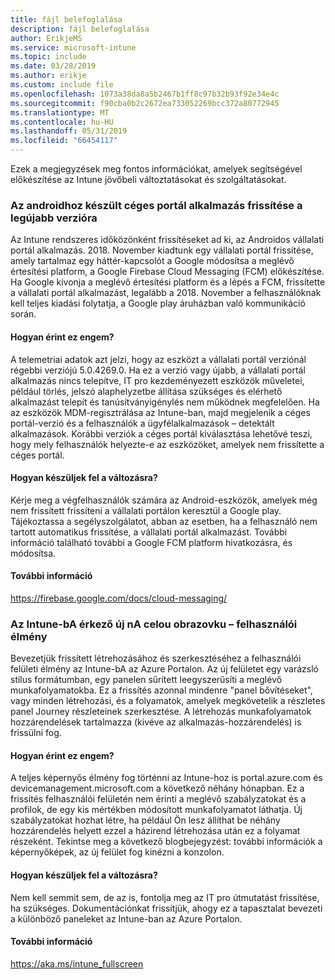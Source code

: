 ```yaml
---
title: fájl belefoglalása
description: fájl belefoglalása
author: ErikjeMS
ms.service: microsoft-intune
ms.topic: include
ms.date: 03/28/2019
ms.author: erikje
ms.custom: include file
ms.openlocfilehash: 1073a38da8a5b2467b1ff8c97b32b93f92e34e4c
ms.sourcegitcommit: f90cba0b2c2672ea733052269bcc372a80772945
ms.translationtype: MT
ms.contentlocale: hu-HU
ms.lasthandoff: 05/31/2019
ms.locfileid: "66454117"
---
```

Ezek a megjegyzések meg fontos információkat, amelyek segítségével előkészítése az Intune jövőbeli változtatásokat és szolgáltatásokat. 

### <a name="update-your-android-company-portal-app-to-the-latest-version---4536963--"></a>Az androidhoz készült céges portál alkalmazás frissítése a legújabb verzióra <!--4536963-->
Az Intune rendszeres időközönként frissítéseket ad ki, az Androidos vállalati portál alkalmazás. 2018. November kiadtunk egy vállalati portál frissítése, amely tartalmaz egy háttér-kapcsolót a Google módosítsa a meglévő értesítési platform, a Google Firebase Cloud Messaging (FCM) előkészítése. Ha Google kivonja a meglévő értesítési platform és a lépés a FCM, frissítette a vállalati portál alkalmazást, legalább a 2018. November a felhasználóknak kell teljes kiadási folytatja, a Google play áruházban való kommunikáció során.

#### <a name="how-does-this-affect-me"></a>Hogyan érint ez engem?
A telemetriai adatok azt jelzi, hogy az eszközt a vállalati portál verziónál régebbi verziójú 5.0.4269.0. Ha ez a verzió vagy újabb, a vállalati portál alkalmazás nincs telepítve, IT pro kezdeményezett eszközök műveletei, például törlés, jelszó alaphelyzetbe állítása szükséges és elérhető alkalmazást telepít és tanúsítványigénylés nem működnek megfelelően. Ha az eszközök MDM-regisztrálása az Intune-ban, majd megjelenik a céges portál-verzió és a felhasználók a ügyfélalkalmazások – detektált alkalmazások. Korábbi verziók a céges portál kiválasztása lehetővé teszi, hogy mely felhasználók helyezte-e az eszközöket, amelyek nem frissítette a céges portál.

#### <a name="what-do-i-need-to-do-to-prepare-for-this-change"></a>Hogyan készüljek fel a változásra?
Kérje meg a végfelhasználók számára az Android-eszközök, amelyek még nem frissített frissíteni a vállalati portálon keresztül a Google play. Tájékoztassa a segélyszolgálatot, abban az esetben, ha a felhasználó nem tartott automatikus frissítése, a vállalati portál alkalmazást. További információ található további a Google FCM platform hivatkozásra, és módosítsa.

#### <a name="additional-information"></a>További információ
https://firebase.google.com/docs/cloud-messaging/


### <a name="new-fullscreen-experience-coming-to-intune---4593669--"></a>Az Intune-bA érkező új nA celou obrazovku – felhasználói élmény <!--4593669-->
Bevezetjük frissített létrehozásához és szerkesztéséhez a felhasználói felületi élmény az Intune-bA az Azure Portalon. Az új felületet egy varázsló stílus formátumban, egy panelen sűrített leegyszerűsíti a meglévő munkafolyamatokba. Ez a frissítés azonnal mindenre "panel bővítéseket", vagy minden létrehozási, és a folyamatok, amelyek megkövetelik a részletes panel Journey részleteinek szerkesztése. A létrehozás munkafolyamatok hozzárendelések tartalmazza (kivéve az alkalmazás-hozzárendelés) is frissülni fog.

#### <a name="how-does-this-affect-me"></a>Hogyan érint ez engem?
A teljes képernyős élmény fog történni az Intune-hoz is portal.azure.com és devicemanagement.microsoft.com a következő néhány hónapban. Ez a frissítés felhasználói felületén nem érinti a meglévő szabályzatokat és a profilok, de egy kis mértékben módosított munkafolyamatot láthatja. Új szabályzatokat hozhat létre, ha például Ön lesz állíthat be néhány hozzárendelés helyett ezzel a házirend létrehozása után ez a folyamat részeként. Tekintse meg a következő blogbejegyzést: további információk a képernyőképek, az új felület fog kinézni a konzolon.

#### <a name="what-can-i-do-to-prepare-for-this-change"></a>Hogyan készüljek fel a változásra?
Nem kell semmit sem, de az is, fontolja meg az IT pro útmutatást frissítése, ha szükséges. Dokumentációnkat frissítjük, ahogy ez a tapasztalat bevezeti a különböző paneleket az Intune-ban az Azure Portalon.

#### <a name="additional-information"></a>További információ 
https://aka.ms/intune_fullscreen
